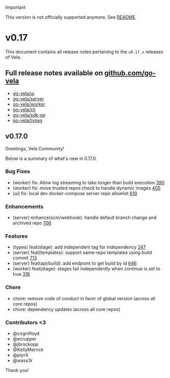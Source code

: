 > [!IMPORTANT]
> This version is not officially supported anymore. See [README](./README.md)

# v0.17

This document contains all release notes pertaining to the `v0.17.x` releases of Vela.

## Full release notes available on [github.com/go-vela](https://github.com/go-vela)

* [go-vela/ui](https://github.com/go-vela/ui/releases)
* [go-vela/server](https://github.com/go-vela/server/releases)
* [go-vela/worker](https://github.com/go-vela/worker/releases)
* [go-vela/cli](https://github.com/go-vela/cli/releases)
* [go-vela/sdk-go](https://github.com/go-vela/sdk-go/releases)
* [go-vela/types](https://github.com/go-vela/types/releases)

## v0.17.0

Greetings, Vela Community!

Below is a summary of what's new in 0.17.0.

### Bug Fixes

* (worker) fix: Allow log streaming to take longer than build execution [390](https://github.com/go-vela/worker/pull/390)
* (worker) fix: move trusted repos check to handle dynamic images [405](https://github.com/go-vela/worker/pull/405)
* (ui) fix: local dev docker-compose server repo allowlist [610](https://github.com/go-vela/ui/pull/610)

### Enhancements

* (server) enhance(scm/webhook): handle default branch change and archived repo [706](https://github.com/go-vela/server/pull/706)

### Features

* (types) feat(stage): add independent tag for independency [247](https://github.com/go-vela/types/pull/247)
* (server) feat(templates): support same-repo templates using build commit [713](https://github.com/go-vela/server/pull/713)
* (server) feat(api/build): add endpoint to get build by id [646](https://github.com/go-vela/server/pull/646)
* (worker) feat(stage): stages fail independently when continue is set to true [318](https://github.com/go-vela/worker/pull/318)

### Chore

* chore: remove code of conduct in favor of global version (across all core repos)
* chore: dependency updates (across all core repos)

### Contributors <3

* @cognifloyd
* @ecrupper
* @jbrockopp
* @KellyMerrick
* @plyr4
* @wass3r

Thank you!
